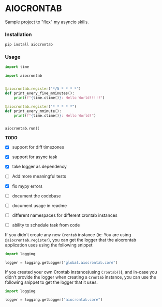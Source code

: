 # AIOCRONTAB

Sample project to "flex" my asyncio skills.

### Installation
```sh
pip install aiocrontab
```

### Usage

```python
import time

import aiocrontab


@aiocrontab.register("*/5 * * * *")
def print_every_five_mminutes():
    print(f"{time.ctime()}: Hello World!!!!!")

@aiocrontab.register("* * * * *")
def print_every_mminute():
    print(f"{time.ctime()}: Hello World!")


aiocrontab.run()
```

**TODO**

- [x] support for diff timezones
- [x] support for async task
- [x] take logger as dependency
- [ ] Add more meaningful tests
- [x] fix mypy errors
- [ ] document the codebase
- [ ] document usage in readme
- [ ] different namespaces for different crontab instances
- [ ] ability to schedule task from code


If you didn't create any new `Crontab` instance (ie: You are using `@aiocrontab.register`), you can get the
logger that the aiocrontab application uses using the following snippet

```python
import logging

logger = logging.getLogger("global.aiocrontab.core")
```

If you created your own Crontab instance(using `Crontab()`), and in-case you didn't provide the logger when creating a `Crontab` instance, you can
use the following snippet to get the logger that it uses.
```python
import logging

logger = logging.getLogger("aiocrontab.core")
```
